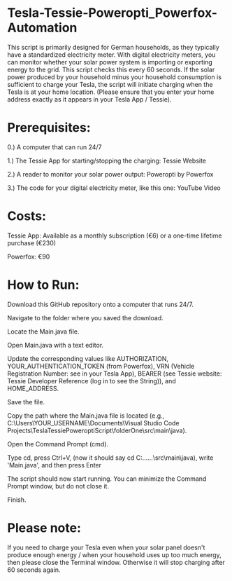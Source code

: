 # Tesla-Tessie-Poweropti_Powerfox-Automation
This script is primarily designed for German households, as they typically have a standardized electricity meter. With digital electricity meters, you can monitor whether your solar power system is importing or exporting energy to the grid. This script checks this every 60 seconds. If the solar power produced by your household minus your household consumption is sufficient to charge your Tesla, the script will initiate charging when the Tesla is at your home location. (Please ensure that you enter your home address exactly as it appears in your Tesla App / Tessie).

# Prerequisites:
0.) A computer that can run 24/7

1.) The Tessie App for starting/stopping the charging: Tessie Website

2.) A reader to monitor your solar power output: Poweropti by Powerfox

3.) The code for your digital electricity meter, like this one: YouTube Video

# Costs:
Tessie App: Available as a monthly subscription (€6) or a one-time lifetime purchase (€230)

Powerfox: €90

# How to Run:
Download this GitHub repository onto a computer that runs 24/7.

Navigate to the folder where you saved the download.

Locate the Main.java file.

Open Main.java with a text editor.

Update the corresponding values like AUTHORIZATION, YOUR_AUTHENTICATION_TOKEN (from Powerfox), VRN (Vehicle Registration Number: see in your Tesla App), BEARER (see Tessie website: Tessie Developer Reference (log in to see the String)), and HOME_ADDRESS.

Save the file.

Copy the path where the Main.java file is located (e.g., C:\Users\YOUR_USERNAME\Documents\Visual Studio Code Projects\TeslaTessiePoweroptiScript\folderOne\src\main\java).

Open the Command Prompt (cmd).

Type cd, press Ctrl+V, (now it should say cd C:\......\src\main\java), write 'Main.java', and then press Enter

The script should now start running. You can minimize the Command Prompt window, but do not close it.

Finish.

# Please note:
If you need to charge your Tesla even when your solar panel doesn't produce enough energy / when your household uses up too much energy, then please close the Terminal window. Otherwise it will stop charging after 60 seconds again.
